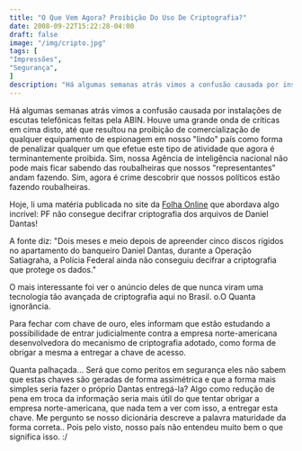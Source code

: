 ```yaml
---
title: "O Que Vem Agora? Proibição Do Uso De Criptografia?"
date: 2008-09-22T15:22:28-04:00
draft: false
image: "/img/cripto.jpg"
tags: [
"Impressões",
"Segurança",
]
description: "Há algumas semanas atrás vimos a confusão causada por instalações de escutas telefônicas feitas pela ABIN. Houve uma grande onda de críticas em cima disto, até que resultou na proibição de comercialização de qualquer equipamento de espionagem em nosso lindo país como forma de penalizar qualquer um que efetue este tipo de atividade que agora é terminantemente proibida. Sim, nossa Agência de inteligência nacional não pode mais ficar sabendo das roubalheiras que nossos representantes andam fazendo. Sim, agora é crime descobrir que nossos políticos estão fazendo roubalheiras."
---
```

Há algumas semanas atrás vimos a confusão causada por instalações de escutas telefônicas feitas pela ABIN. Houve uma grande onda de críticas em cima disto, até que resultou na proibição de comercialização de qualquer equipamento de espionagem em nosso "lindo" país como forma de penalizar qualquer um que efetue este tipo de atividade que agora é terminantemente proibida. Sim, nossa Agência de inteligência nacional não pode mais ficar sabendo das roubalheiras que nossos "representantes" andam fazendo. Sim, agora é crime descobrir que nossos políticos estão fazendo roubalheiras.  

Hoje, li uma matéria publicada no site da <a href="https://www1.folha.uol.com.br/folha/brasil/ult96u447378.shtml" target="_blank">Folha Online</a> que abordava algo incrível: PF não consegue decifrar criptografia dos arquivos de Daniel Dantas!




A fonte diz: "Dois meses e meio depois de apreender cinco discos rígidos no apartamento do banqueiro Daniel Dantas, durante a Operação Satiagraha, a Polícia Federal ainda não conseguiu decifrar a criptografia que protege os dados."




O mais interessante foi ver o anúncio deles de que nunca viram uma tecnologia tão avançada de criptografia aqui no Brasil. o.O Quanta ignorância.




Para fechar com chave de ouro, eles informam que estão estudando a possibilidade de entrar judicialmente contra a empresa norte-americana desenvolvedora do mecanismo de criptografia adotado, como forma de obrigar a mesma a entregar a chave de acesso.




Quanta palhaçada... Será que como peritos em segurança eles não sabem que estas chaves são geradas de forma assimétrica e que a forma mais simples seria fazer o próprio Dantas entregá-la? Algo como redução de pena em troca da informação seria mais útil do que tentar obrigar a empresa norte-americana, que nada tem a ver com isso, a entregar esta chave. Me pergunto se nosso dicionária descreve a palavra maturidade da forma correta.. Pois pelo visto, nosso país não entendeu muito bem o que significa isso. :/
